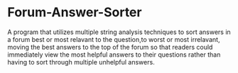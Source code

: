 # Forum-Answer-Sorter
A program that utilizes multiple string analysis techniques to sort answers in a forum best or most relavant to the question,to worst or most irrelavant, moving the best answers to the top of the forum so that readers could immediately view the most helpful answers to their questions rather than having to sort through multiple unhelpful answers.
